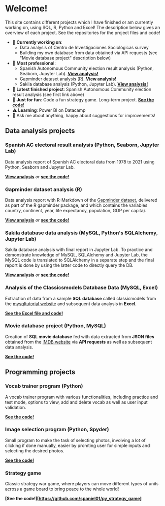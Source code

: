 # Welcome! 

This site contains different projects which I have finished or am currently working on, using SQL, R, Python and Excel! The description below gives an overview of each project. See the repositories for the project files and code!

- :vertical_traffic_light: **Currently working on**: 
  - Data analysis of Centro de Investigaciones Sociológicas survey 
  - Building my own database from data obtained via API requests (see "Movie database project" description below)
- :tada: **Most professional**: 
  - Spanish Autonomous Community election result analysis (Python, Seaborn, Jupyter Lab). **[View analysis!](https://spaniel01.github.io/Py_Seaborn_Spain_AC_elec_analysis/)** 
  - Gapminder dataset analysis (R). **[View analysis!](https://spaniel01.github.io/R_gapminder_analysis_report/)** 
  - Sakila database analysis (Python, Jupyter Lab). **[View analysis!](https://spaniel01.github.io/SQL_Python_sakila_data_analysis/)** 
- :baby_chick: **Latest finished project**: Spanish Autonomous Community election result analysis (see first link above)
- :dancer: **Just for fun**: Code a fun strategy game. Long-term project. **[See the code!](https://github.com/spaniel01/py_strategy_game)**
- :warning: **Learning**: Power BI on Datacamp
- 💬 Ask me about anything, happy about suggestions for improvements!
<!--- 📫 How to reach me: ... --->

## Data analysis projects

### Spanish AC electoral result analysis (Python, Seaborn, Jupyter Lab)
Data analysis report of Spanish AC electoral data from 1978 to 2021 using Python, Seaborn and Jupyter Lab. 

**[View analysis](https://spaniel01.github.io/Py_Seaborn_Spain_AC_elec_analysis/)** *or* **[see the code!](https://github.com/spaniel01/Py_Seaborn_Spain_AC_elec_analysis)** 

### Gapminder dataset analysis (R)
Data analysis report with R-Markdown of the [Gapminder dataset](https://www.rdocumentation.org/packages/gapminder/versions/0.3.0), delivered as part of the R gapminder package, and which contains the variables country, continent, year, life expectancy, population, GDP per capita). 

**[View analysis](https://spaniel01.github.io/R_gapminder_analysis_report/)** *or* **[see the code!](https://github.com/spaniel01/R_gapminder_analysis_report)** 

### Sakila database data analysis (MySQL, Python's SQLAlchemy, Jupyter Lab)
Sakila database analysis with final report in Jupyter Lab. To practice and demonstrate knowledge of MySQL, SQLAlchemy and Jupyter Lab, the MySQL code is translated to SQLAlchemy in a separate step and the final report is done by using the latter code to directly query the DB. 

**[View analysis](https://spaniel01.github.io/SQL_Python_sakila_data_analysis/)** *or* **[see the code!](https://github.com/spaniel01/SQL_Python_sakila_data_analysis)** 

### Analysis of the Classicsmodels Database Data (MySQL, Excel)
Extraction of data from a sample **SQL database** called classicmodels from the [mysqltutorial website](https://www.mysqltutorial.org/mysql-sample-database.aspx) and subsequent data analysis in **Excel**.

**[See the Excel file and code!](https://github.com/spaniel01/SQL_Excel_classicmodels_data_analysis)** 

### Movie database project (Python, MySQL)
Creation of **SQL movie database** fed with data extracted from **JSON files** obtained from the [IMDB website](https://www.imdb.com/) via **API requests** as well as subsequent data analysis.

**[See the code!](https://github.com/spaniel01/Python_API_imdb_database)** 

## Programming projects

### Vocab trainer program (Python)
A vocab trainer program with various functionalities, including practice and test mode, options to view, add and delete vocab as well as user input validation.

**[See the code!](https://github.com/spaniel01/Python_program_vocab_trainer)** 

### Image selection program (Python, Spyder)
Small program to make the task of selecting photos, involving a lot of clicking if done manually, easier by promting user for simple inputs and selecting the desired photos.

**[See the code!](https://github.com/spaniel01/Python_Spyder_image_selector)** 

### Strategy game
Classic strategy war game, where players can move different types of units across a game board to bring peace to the whole world!

**[See the code!][https://github.com/spaniel01/py_strategy_game]**
